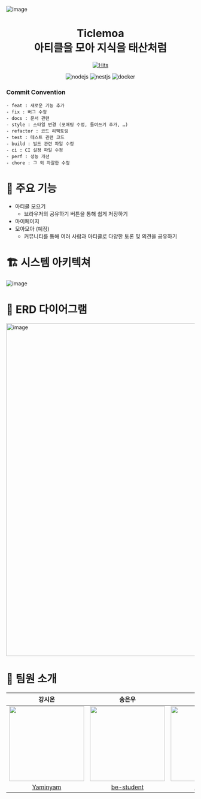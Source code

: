 
![image](https://user-images.githubusercontent.com/31057849/212338456-042c6374-0719-40e5-9aa6-666ccde5b3ab.png)
<div align="center">

<h1>Ticlemoa</br>아티클을 모아 지식을 태산처럼</h1>

[![Hits](https://hits.seeyoufarm.com/api/count/incr/badge.svg?url=https%3A%2F%2Fgithub.com%2Fdepromeet%2Fticlemoa-backend&count_bg=%2379C83D&title_bg=%23555555&icon=&icon_color=%23E7E7E7&title=hits&edge_flat=false)](https://hits.seeyoufarm.com)

![nodejs](https://img.shields.io/badge/node-16.17.0-%23339933?style=flat&logo=Node.js)
![nestjs](https://img.shields.io/badge/nest-9.1.4-%23E0234E?style=flat&logo=NestJS)
![docker](https://img.shields.io/badge/docker-20.10.21-%232496ED?style=flat&logo=Docker)


</div>

### Commit Convention
```
- feat : 새로운 기능 추가
- fix : 버그 수정
- docs : 문서 관련
- style : 스타일 변경 (포매팅 수정, 들여쓰기 추가, …)
- refactor : 코드 리팩토링
- test : 테스트 관련 코드
- build : 빌드 관련 파일 수정
- ci : CI 설정 파일 수정
- perf : 성능 개선
- chore : 그 외 자잘한 수정
```

# 🚀 주요 기능

- 아티클 모으기
  - 브라우저의 공유하기 버튼을 통해 쉽게 저장하기
- 마이페이지
- 모아모아 (예정)
  - 커뮤니티를 통해 여러 사람과 아티클로 다양한 토론 및 의견을 공유하기

# 🏗 시스템 아키텍쳐
![image](https://user-images.githubusercontent.com/83271772/211965221-59743b7c-18b9-4ee9-a8bc-c1615b68ea43.png)

# 🧩 ERD 다이어그램
<img width="888" alt="image" src="https://user-images.githubusercontent.com/31057849/211810874-00c4a8ed-a15d-46be-b5fc-662746c7cea9.png">


# 👥 팀원 소개

|                                                           강시온                                                           |                                                           송은우                                                           |                                                          이성태                                                          |
| :-----------------------------------------------------------------------------------------------------------------------------: | :-----------------------------------------------------------------------------------------------------------------------------: | :---------------------------------------------------------------------------------------------------------------------------: |
| <img src="https://user-images.githubusercontent.com/79798443/206142768-d6a0d84d-26d3-43bd-a27d-7ed163c01271.png" width="200" /> | <img src="https://user-images.githubusercontent.com/31057849/211719676-0f991952-82e9-4129-8f3d-2e453f064716.png" width="200"> | <img src="https://user-images.githubusercontent.com/31057849/211719454-a4828202-e722-482a-bcb0-10277396c81d.png" width="200" /> |
|                                         [Yaminyam](https://github.com/Yaminyam)                                         |                                             [be-student](https://github.com/be-student)                                             |                                           [stae1102](https://github.com/stae1102)                                           |
